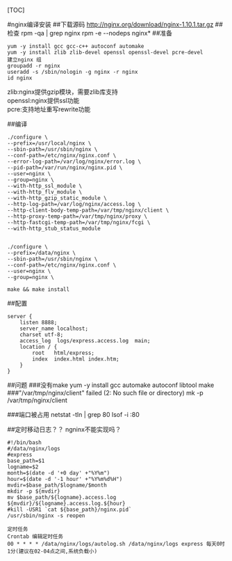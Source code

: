 [TOC]

#nginx编译安装
##下载源码
http://nginx.org/download/nginx-1.10.1.tar.gz
##检查
rpm -qa | grep nginx
rpm -e --nodeps nginx*
##准备

	yum -y install gcc gcc-c++ autoconf automake
	yum -y install zlib zlib-devel openssl openssl-devel pcre-devel
	建立nginx 组
	groupadd -r nginx
	useradd -s /sbin/nologin -g nginx -r nginx
	id nginx

zlib:nginx提供gzip模块，需要zlib库支持  
openssl:nginx提供ssl功能  
pcre:支持地址重写rewrite功能  

##编译

	./configure \
	--prefix=/usr/local/nginx \
	--sbin-path=/usr/sbin/nginx \
	--conf-path=/etc/nginx/nginx.conf \
	--error-log-path=/var/log/nginx/error.log \
	--pid-path=/var/run/nginx/nginx.pid \
	--user=nginx \
	--group=nginx \
	--with-http_ssl_module \
	--with-http_flv_module \
	--with-http_gzip_static_module \
	--http-log-path=/var/log/nginx/access.log \
	--http-client-body-temp-path=/var/tmp/nginx/client \
	--http-proxy-temp-path=/var/tmp/nginx/proxy \
	--http-fastcgi-temp-path=/var/tmp/nginx/fcgi \
	--with-http_stub_status_module


	./configure \
	--prefix=/data/nginx \
	--sbin-path=/usr/sbin/nginx \
	--conf-path=/etc/nginx/nginx.conf \
	--user=nginx \
	--group=nginx \

	make && make install

##配置

	server {
		listen 8888;
		server_name localhost;
		charset utf-8;
		access_log  logs/express.access.log  main;
		location / {
			root   html/express;
			index  index.html index.htm;
		}
	}

##问题
###没有make
yum -y install gcc automake autoconf libtool make
###"/var/tmp/nginx/client" failed (2: No such file or directory)
 mk -p /var/tmp/nginx/client

###端口被占用
netstat -tln | grep 80 
lsof -i :80


##定时移动日志？？
ngninx不能实现吗？

	#!/bin/bash
	#/data/nginx/logs
	#express
	base_path=$1 
	logname=$2
	month=$(date -d '+0 day' +"%Y%m")
	hour=$(date -d '-1 hour' +"%Y%m%d%H")
	mvdir=$base_path/$logname/$month
	mkdir -p ${mvdir}
	mv $base_path/${logname}.access.log ${mvdir}/${logname}.access.log.${hour}
	#kill -USR1 `cat ${base_path}/nginx.pid`
	/usr/sbin/nginx -s reopen

	定时任务
	Crontab 编辑定时任务
	00 * * * * /data/nginx/logs/autolog.sh /data/nginx/logs express 每天0时1分(建议在02-04点之间,系统负载小)